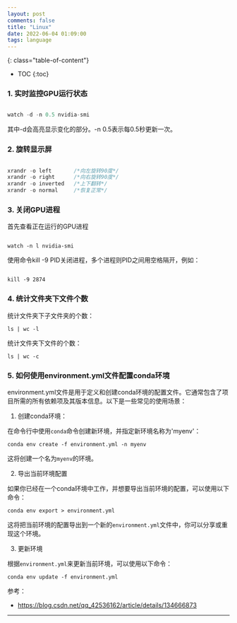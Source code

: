 ```yaml
---
layout: post
comments: false
title: "Linux"
date: 2022-06-04 01:09:00
tags: language
---
```


<!--more-->

{: class="table-of-content"}
* TOC
{:toc}

### 1. 实时监控GPU运行状态

```c

watch -d -n 0.5 nvidia-smi

```

其中-d会高亮显示变化的部分。-n 0.5表示每0.5秒更新一次。


### 2. 旋转显示屏

```c

xrandr -o left       /*向左旋转90度*/
xrandr -o right      /*向右旋转90度*/
xrandr -o inverted   /*上下翻转*/
xrandr -o normal     /*恢复正常*/

```

### 3. 关闭GPU进程

首先查看正在运行的GPU进程

```shell

watch -n l nvidia-smi

```

使用命令kill -9 PID关闭进程，多个进程则PID之间用空格隔开，例如：

```shell

kill -9 2874

```

### 4. 统计文件夹下文件个数

统计文件夹下子文件夹的个数：

```shell
ls | wc -l
```

统计文件夹下文件的个数：

```shell
ls | wc -c
```


### 5. 如何使用environment.yml文件配置conda环境

environment.yml文件是用于定义和创建conda环境的配置文件。它通常包含了项目所需的所有依赖项及其版本信息。以下是一些常见的使用场景：

1. 创建conda环境：

在命令行中使用`conda`命令创建新环境，并指定新环境名称为'myenv'：

```shell
conda env create -f environment.yml -n myenv
```

这将创建一个名为`myenv`的环境。

2. 导出当前环境配置

如果你已经在一个conda环境中工作，并想要导出当前环境的配置，可以使用以下命令：

```shell
conda env export > environment.yml
```

这将把当前环境的配置导出到一个新的`environment.yml`文件中，你可以分享或重现这个环境。


3. 更新环境

根据`environment.yml`来更新当前环境，可以使用以下命令：

```
conda env update -f environment.yml
```

参考：
* https://blog.csdn.net/qq_42536162/article/details/134666873


---
